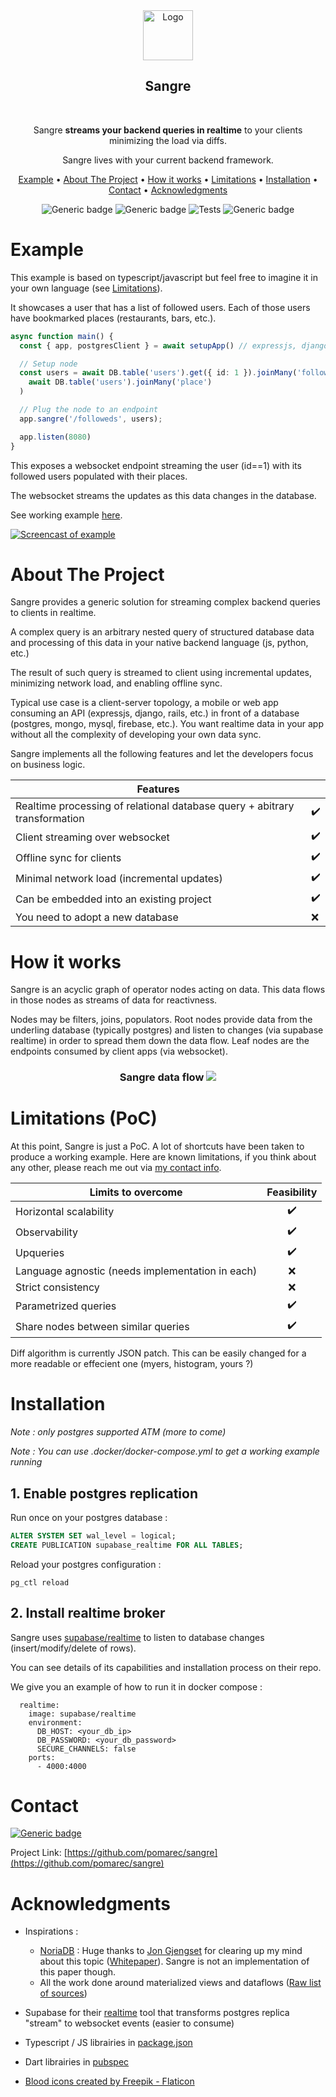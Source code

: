
<div align="center">

<a href="https://github.com/pomarec/sangre">
  <img src="doc/images/logo.png" alt="Logo" width="80" height="80">
</a>
<h2>Sangre</h2>
<br>

Sangre **streams your backend queries in realtime** to your clients minimizing the load via diffs.

Sangre lives with your current backend framework.

[Example](#example) •
[About The Project](#about-the-project) •
[How it works](#how-it-works) •
[Limitations](#limitations-poc) •
[Installation](#installation) •
[Contact](#contact) •
[Acknowledgments](#acknowledgments)


![Generic badge](https://img.shields.io/static/v1?label=Status&message=Proof%20Of%20Concept&color=orange&style=flat)
![Generic badge](https://img.shields.io/static/v1?label=Licence&message=GPLv3&color=green&style=flat)
![Tests](https://github.com/pomarec/sangre/actions/workflows/test.yml/badge.svg?branch=typescript)
![Generic badge](https://img.shields.io/static/v1?label=Contact&message=po@marec.me&color=blue&style=flat)

</div>

# Example

This example is based on typescript/javascript but feel free to imagine it in your own language (see [Limitations](#limitations-poc)).

It showcases a user that has a list of followed users. Each of those users have bookmarked places (restaurants, bars, etc.).

```typescript
async function main() {
  const { app, postgresClient } = await setupApp() // expressjs, django, rails

  // Setup node
  const users = await DB.table('users').get({ id: 1 }).joinMany('followed',
    await DB.table('users').joinMany('place')
  )

  // Plug the node to an endpoint
  app.sangre('/followeds', users);

  app.listen(8080)
}
```

This exposes a websocket endpoint streaming the user (id==1) with its followed users populated with their places.

The websocket streams the updates as this data changes in the database.

See working example [here](example/).

[![Screencast of example](doc/screencast.gif "Screencast of example")](https://raw.githubusercontent.com/pomarec/sangre/main/doc/screencast.gif)

# About The Project

Sangre provides a generic solution for streaming complex backend queries to clients in realtime.

A complex query is an arbitrary nested query of structured database data and processing of this data in your native backend language (js, python, etc.)

The result of such query is streamed to client using incremental updates, minimizing network load, and enabling offline sync.

Typical use case is a client-server topology, a mobile or web app consuming an API (expressjs, django, rails, etc.) in front of a database (postgres, mongo, mysql, firebase, etc.). You want realtime data in your app without all the complexity of developing your own data sync.

Sangre implements all the following features and let the developers focus on business logic.

<div align="center">

| Features                                                                   |    |
| -------------------------------------------------------------------------- | -- |
| Realtime processing of relational database query + abitrary transformation | ✔️ |
| Client streaming over websocket                                            | ✔️ |
| Offline sync for clients                                                   | ✔️ |
| Minimal network load (incremental updates)                                 | ✔️ |
| Can be embedded into an existing project                                   | ✔️ |
| You need to adopt a new database                                           | ❌ |

</div>

# How it works 

Sangre is an acyclic graph of operator nodes acting on data. This data flows in those nodes as streams of data for reactivness.

Nodes may be filters, joins, populators. Root nodes provide data from the underling database (typically postgres) and listen to changes (via supabase realtime) in order to spread them down the data flow. Leaf nodes are the endpoints consumed by client apps (via websocket).

<div align="center">
  <h3>
    Sangre data flow
    <img src="doc/charts/topology.mmd.svg"/>
  </h3>
</div>

# Limitations (PoC)

At this point, Sangre is just a PoC. A lot of shortcuts have been taken to produce a working example. Here are known limitations, if you think about any other, please reach me out via [my contact info](#contact).

| Limits to overcome                                       | Feasibility |
| -------------------------------------------------------- | :---------: |
| Horizontal scalability                                   |     ✔️      |
| Observability                                            |     ✔️      |
| Upqueries                                                |     ✔️      |
| Language agnostic (needs implementation in each)         |     ❌      |
| Strict consistency                                       |     ❌      |
| Parametrized queries                                     |     ✔️      |
| Share nodes between similar queries                      |     ✔️      |

Diff algorithm is currently JSON patch. This can be easily changed for a more readable or effecient one (myers, histogram, yours ?)

# Installation

*Note : only postgres supported ATM (more to come)*

*Note : You can use .docker/docker-compose.yml to get a working example running*

## 1. Enable postgres replication

Run once on your postgres database :
```sql
ALTER SYSTEM SET wal_level = logical;
CREATE PUBLICATION supabase_realtime FOR ALL TABLES;
```

Reload your postgres configuration :
```
pg_ctl reload
```


## 2. Install realtime broker

Sangre uses [supabase/realtime](https://github.com/supabase/realtime/) to listen to database changes (insert/modify/delete of rows).

You can see details of its capabilities and installation process on their repo.

We give you an example of how to run it in docker compose :

```
  realtime:
    image: supabase/realtime
    environment:
      DB_HOST: <your_db_ip>
      DB_PASSWORD: <your_db_password>
      SECURE_CHANNELS: false
    ports:
      - 4000:4000
```

# Contact

[![Generic badge](https://img.shields.io/static/v1?label=Contact&message=po@marec.me&color=blue&style=flat)](mailto:po@marec.me)

Project Link: [https://github.com/pomarec/sangre](https://github.com/pomarec/sangre)


# Acknowledgments

- Inspirations :
  - [NoriaDB](https://github.com/mit-pdos/noria/) : Huge thanks to [Jon Gjengset](https://github.com/jonhoo) for clearing up my mind about this topic ([Whitepaper](https://www.usenix.org/conference/osdi18/presentation/gjengset)). Sangre is not an implementation of this paper though.
  - All the work done around materialized views and dataflows ([Raw list of sources](https://tartan-durian-108.notion.site/Pre-research-916a864988604fe2821d063321348a26))

- Supabase for their [realtime](https://github.com/supabase/realtime/) tool that transforms postgres replica "stream" to websocket events (easier to consume)

- Typescript / JS librairies in [package.json](package.json)

- Dart librairies in [pubspec](example/client/pubspec.yml)

- <a href="https://www.flaticon.com/free-icons/blood" title="blood icons">Blood icons created by Freepik - Flaticon</a>